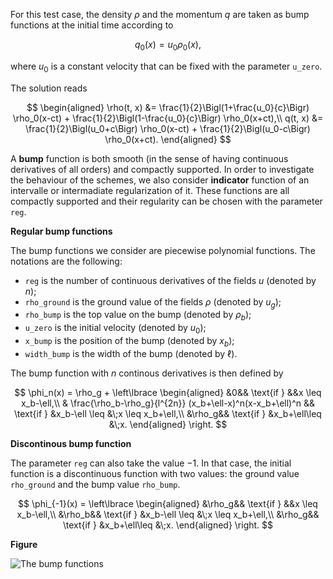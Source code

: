 For this test case, the density $\rho$ and the momentum $q$ are taken as bump functions at the initial time according to

$$
q_0(x) = u_0 \rho_0(x),
$$

where $u_0$ is a constant velocity that can be fixed with the parameter `u_zero`.

The solution reads

$$
\begin{aligned}
\rho(t, x) &= \frac{1}{2}\Bigl(1+\frac{u_0}{c}\Bigr) \rho_0(x-ct) + \frac{1}{2}\Bigl(1-\frac{u_0}{c}\Bigr) \rho_0(x+ct),\\
q(t, x) &= \frac{1}{2}\Bigl(u_0+c\Bigr) \rho_0(x-ct) + \frac{1}{2}\Bigl(u_0-c\Bigr) \rho_0(x+ct).
\end{aligned}
$$

A **bump** function is both smooth (in the sense of having continuous derivatives of all orders) and compactly supported.
In order to investigate the behaviour of the schemes, we also consider **indicator** function of an intervalle or intermadiate regularization of it.
These functions are all compactly supported and their regularity can be chosen with the parameter `reg`.

**Regular bump functions**

The bump functions we consider are piecewise polynomial functions.
The notations are the following:

- `reg` is the number of continuous derivatives of the fields $u$ (denoted by $n$);
- `rho_ground` is the ground value of the fields $\rho$ (denoted by $u_g$);
- `rho_bump` is the top value on the bump (denoted by $\rho_b$);
- `u_zero` is the initial velocity (denoted by $u_0$);
- `x_bump` is the position of the bump (denoted by $x_b$);
- `width_bump` is the width of the bump (denoted by $\ell$).

The bump function with $n$ continous derivatives is then defined by

$$
\phi_n(x) = \rho_g + \left\lbrace
\begin{aligned}
    &0&& \text{if } &&x \leq x_b-\ell,\\
    & \frac{\rho_b-\rho_g}{l^{2n}}
        (x_b+\ell-x)^n(x-x_b+\ell)^n && \text{if } &x_b-\ell \leq &\;x \leq x_b+\ell,\\
    &\rho_g&& \text{if } &x_b+\ell\leq &\;x.
\end{aligned}
\right.
$$

**Discontinous bump function**

The parameter `reg` can also take the value $-1$. In that case, the initial function is a discontinuous function with two values: the ground value `rho_ground` and the bump value `rho_bump`.

$$
\phi_{-1}(x) = \left\lbrace
\begin{aligned}
    &\rho_g&& \text{if } &&x \leq x_b-\ell,\\
    &\rho_b&& \text{if } &x_b-\ell \leq &\;x \leq x_b+\ell,\\
    &\rho_g&& \text{if } &x_b+\ell\leq &\;x.
\end{aligned}
\right.
$$

**Figure**

![](./hyperbolic_1D/1_acoustics/image_bump.png "The bump functions")